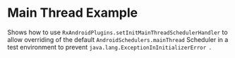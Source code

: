 # Main Thread Example

Shows how to use `RxAndroidPlugins.setInitMainThreadSchedulerHandler` to allow overriding of the
default `AndroidSchedulers.mainThread` Scheduler in a test environment to prevent `java.lang.ExceptionInInitializerError
`.